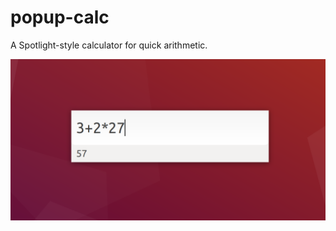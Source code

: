 # popup-calc

A Spotlight-style calculator for quick arithmetic.

![Screenshot of the app](screenshot.png)
